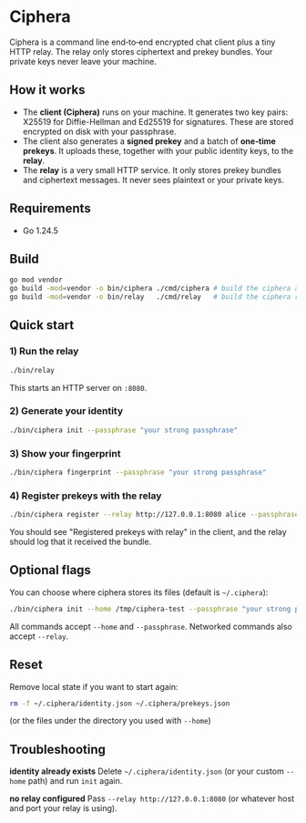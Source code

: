 # Ciphera

Ciphera is a command line end‑to‑end encrypted chat client plus a tiny HTTP relay. The relay only stores ciphertext and prekey bundles. Your private keys never leave your machine.

## How it works

* The **client (Ciphera)** runs on your machine. It generates two key pairs: X25519 for Diffie-Hellman and Ed25519 for signatures. These are stored encrypted on disk with your passphrase.
* The client also generates a **signed prekey** and a batch of **one‑time prekeys**. It uploads these, together with your public identity keys, to the **relay**.
* The **relay** is a very small HTTP service. It only stores prekey bundles and ciphertext messages. It never sees plaintext or your private keys.

## Requirements

* Go 1.24.5

## Build

```sh
go mod vendor
go build -mod=vendor -o bin/ciphera ./cmd/ciphera # build the ciphera app
go build -mod=vendor -o bin/relay   ./cmd/relay   # build the ciphera relay
```

## Quick start

### 1) Run the relay

```sh
./bin/relay
```

This starts an HTTP server on `:8080`.

### 2) Generate your identity

```sh
./bin/ciphera init --passphrase "your strong passphrase"
```

### 3) Show your fingerprint

```sh
./bin/ciphera fingerprint --passphrase "your strong passphrase"
```

### 4) Register prekeys with the relay

```sh
./bin/ciphera register --relay http://127.0.0.1:8080 alice --passphrase "your strong passphrase"
```

You should see "Registered prekeys with relay" in the client, and the relay should log that it received the bundle.

## Optional flags

You can choose where ciphera stores its files (default is `~/.ciphera`):

```sh
./bin/ciphera init --home /tmp/ciphera-test --passphrase "your strong passphrase"
```

All commands accept `--home` and `--passphrase`. Networked commands also accept `--relay`.

## Reset

Remove local state if you want to start again:

```sh
rm -f ~/.ciphera/identity.json ~/.ciphera/prekeys.json
```

(or the files under the directory you used with `--home`)

## Troubleshooting

**identity already exists**
Delete `~/.ciphera/identity.json` (or your custom `--home` path) and run `init` again.

**no relay configured**
Pass `--relay http://127.0.0.1:8080` (or whatever host and port your relay is using).
